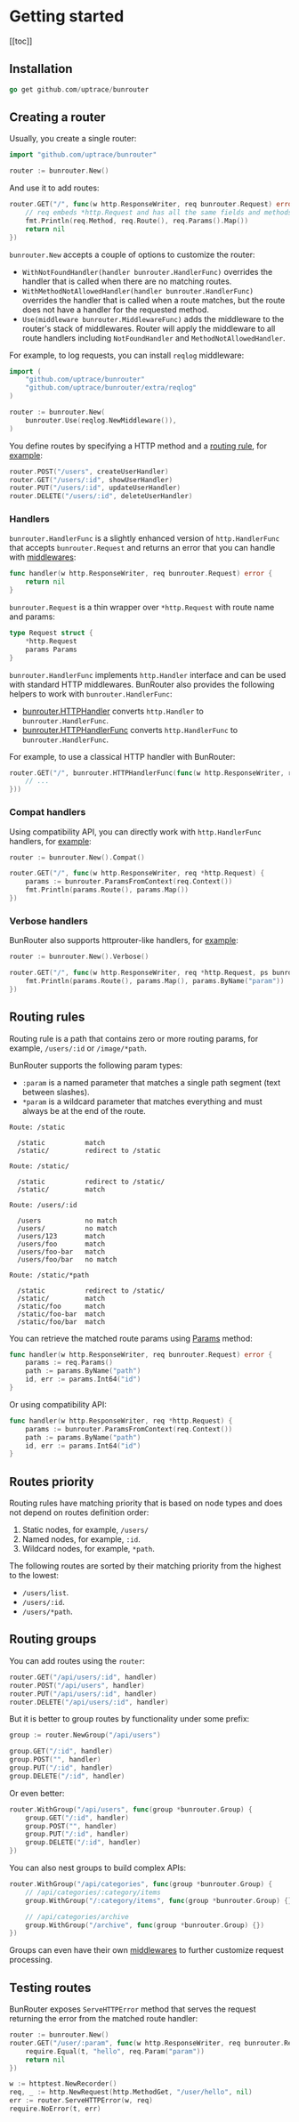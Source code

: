 # Getting started

[[toc]]

## Installation

```go
go get github.com/uptrace/bunrouter
```

## Creating a router

Usually, you create a single router:

```go
import "github.com/uptrace/bunrouter"

router := bunrouter.New()
```

And use it to add routes:

```go
router.GET("/", func(w http.ResponseWriter, req bunrouter.Request) error {
    // req embeds *http.Request and has all the same fields and methods
    fmt.Println(req.Method, req.Route(), req.Params().Map())
    return nil
})
```

`bunrouter.New` accepts a couple of options to customize the router:

- `WithNotFoundHandler(handler bunrouter.HandlerFunc)` overrides the handler that is called when
  there are no matching routes.
- `WithMethodNotAllowedHandler(handler bunrouter.HandlerFunc)` overrides the handler that is called
  when a route matches, but the route does not have a handler for the requested method.
- `Use(middleware bunrouter.MiddlewareFunc)` adds the middleware to the router's stack of
  middlewares. Router will apply the middleware to all route handlers including `NotFoundHandler`
  and `MethodNotAllowedHandler`.

For example, to log requests, you can install `reqlog` middleware:

```go
import (
    "github.com/uptrace/bunrouter"
    "github.com/uptrace/bunrouter/extra/reqlog"
)

router := bunrouter.New(
	bunrouter.Use(reqlog.NewMiddleware()),
)
```

You define routes by specifying a HTTP method and a [routing rule](#routing-rules), for
[example](https://github.com/uptrace/bunrouter/tree/master/example/basic):

```go
router.POST("/users", createUserHandler)
router.GET("/users/:id", showUserHandler)
router.PUT("/users/:id", updateUserHandler)
router.DELETE("/users/:id", deleteUserHandler)
```

### Handlers

`bunrouter.HandlerFunc` is a slightly enhanced version of `http.HandlerFunc` that accepts
`bunrouter.Request` and returns an error that you can handle with [middlewares](middlewares.md):

```go
func handler(w http.ResponseWriter, req bunrouter.Request) error {
    return nil
}
```

`bunrouter.Request` is a thin wrapper over `*http.Request` with route name and params:

```go
type Request struct {
	*http.Request
	params Params
}
```

`bunrouter.HandlerFunc` implements `http.Handler` interface and can be used with standard HTTP
middlewares. BunRouter also provides the following helpers to work with `bunrouter.HandlerFunc`:

- [bunrouter.HTTPHandler](https://pkg.go.dev/github.com/uptrace/bunrouter#HTTPHandler) converts
  `http.Handler` to `bunrouter.HandlerFunc`.
- [bunrouter.HTTPHandlerFunc](https://pkg.go.dev/github.com/uptrace/bunrouter#HTTPHandlerFunc)
  converts `http.HandlerFunc` to `bunrouter.HandlerFunc`.

For example, to use a classical HTTP handler with BunRouter:

```go
router.GET("/", bunrouter.HTTPHandlerFunc(func(w http.ResponseWriter, req *http.Request) {
    // ...
}))
```

### Compat handlers

Using compatibility API, you can directly work with `http.HandlerFunc` handlers, for
[example](https://github.com/uptrace/bunrouter/tree/master/example/basic-compat):

```go
router := bunrouter.New().Compat()

router.GET("/", func(w http.ResponseWriter, req *http.Request) {
    params := bunrouter.ParamsFromContext(req.Context())
    fmt.Println(params.Route(), params.Map())
})
```

### Verbose handlers

BunRouter also supports httprouter-like handlers, for
[example](https://github.com/uptrace/bunrouter/tree/master/example/basic-verbose):

```go
router := bunrouter.New().Verbose()

router.GET("/", func(w http.ResponseWriter, req *http.Request, ps bunrouter.Params) {
    fmt.Println(params.Route(), params.Map(), params.ByName("param"))
})
```

## Routing rules

Routing rule is a path that contains zero or more routing params, for example, `/users/:id` or
`/image/*path`.

BunRouter supports the following param types:

- `:param` is a named parameter that matches a single path segment (text between slashes).
- `*param` is a wildcard parameter that matches everything and must always be at the end of the
  route.

```
Route: /static

  /static          match
  /static/         redirect to /static

Route: /static/

  /static          redirect to /static/
  /static/         match

Route: /users/:id

  /users           no match
  /users/          no match
  /users/123       match
  /users/foo       match
  /users/foo-bar   match
  /users/foo/bar   no match

Route: /static/*path

  /static          redirect to /static/
  /static/         match
  /static/foo      match
  /static/foo-bar  match
  /static/foo/bar  match
```

You can retrieve the matched route params using
[Params](https://pkg.go.dev/github.com/uptrace/bunrouter#Params) method:

```go
func handler(w http.ResponseWriter, req bunrouter.Request) error {
    params := req.Params()
    path := params.ByName("path")
    id, err := params.Int64("id")
}
```

Or using compatibility API:

```go
func handler(w http.ResponseWriter, req *http.Request) {
    params := bunrouter.ParamsFromContext(req.Context())
    path := params.ByName("path")
    id, err := params.Int64("id")
}
```

## Routes priority

Routing rules have matching priority that is based on node types and does not depend on routes
definition order:

1. Static nodes, for example, `/users/`
2. Named nodes, for example, `:id`.
3. Wildcard nodes, for example, `*path`.

The following routes are sorted by their matching priority from the highest to the lowest:

- `/users/list`.
- `/users/:id`.
- `/users/*path`.

## Routing groups

You can add routes using the `router`:

```go
router.GET("/api/users/:id", handler)
router.POST("/api/users", handler)
router.PUT("/api/users/:id", handler)
router.DELETE("/api/users/:id", handler)
```

But it is better to group routes by functionality under some prefix:

```go
group := router.NewGroup("/api/users")

group.GET("/:id", handler)
group.POST("", handler)
group.PUT("/:id", handler)
group.DELETE("/:id", handler)
```

Or even better:

```go
router.WithGroup("/api/users", func(group *bunrouter.Group) {
    group.GET("/:id", handler)
    group.POST("", handler)
    group.PUT("/:id", handler)
    group.DELETE("/:id", handler)
})
```

You can also nest groups to build complex APIs:

```go
router.WithGroup("/api/categories", func(group *bunrouter.Group) {
    // /api/categories/:category/items
    group.WithGroup("/:category/items", func(group *bunrouter.Group) {})

    // /api/categories/archive
    group.WithGroup("/archive", func(group *bunrouter.Group) {})
})
```

Groups can even have their own [middlewares](middlewares.md#installing-middlewares) to further
customize request processing.

## Testing routes

BunRouter exposes `ServeHTTPError` method that serves the request returning the error from the
matched route handler:

```go
router := bunrouter.New()
router.GET("/user/:param", func(w http.ResponseWriter, req bunrouter.Request) error {
	require.Equal(t, "hello", req.Param("param"))
	return nil
})

w := httptest.NewRecorder()
req, _ := http.NewRequest(http.MethodGet, "/user/hello", nil)
err := router.ServeHTTPError(w, req)
require.NoError(t, err)
```
